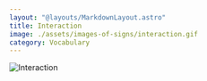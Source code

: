 ```yaml
---
layout: "@layouts/MarkdownLayout.astro"
title: Interaction
image: ./assets/images-of-signs/interaction.gif
category: Vocabulary
---
```


![Interaction](@signs/interaction.gif)
